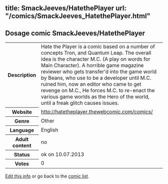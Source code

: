 title: SmackJeeves/HatethePlayer
url: "/comics/SmackJeeves_HatethePlayer.html"
---
Dosage comic SmackJeeves/HatethePlayer
-----------------------------------------

<p id="msg"></p>
<script type="text/javascript">
if (window.location.search === '?edit_info_mail=sent_ok') {
  var elem = document.getElementById("msg");
  elem.innerHTML = 'Edited information sucessfully sent for review, which is usually done daily. Thanks!';
  elem.className = 'ok';
}
</script>
<table class="comicinfo">
<tr>
<th>Description</th><td>Hate the Player is a comic based on a number of concepts Tron, and Quantum Leap. The overall idea is the character M.C. (A play on words for Main Character). A horrible game magazine reviewer who gets transfer'd into the game world by Beans, who use to be a developer until M.C. ruined him, now an editor who came to get revenge on M.C., He forces M.C. to re-enact the various game worlds as the Hero of the world, until a freak glitch causes issues.</td>
</tr>
<tr>
<th>Website</th><td><a href="http://hatetheplayer.thewebcomic.com/comics/">http://hatetheplayer.thewebcomic.com/comics/</a></td>
</tr>
<tr>
<th>Genre</th><td>Other</td>
</tr>
<tr>
<th>Language</th><td>English</td>
</tr>
<tr>
<th>Adult content</th><td>no</td>
</tr>
<tr>
<th>Status</th><td>ok on 10.07.2013</td>
</tr>
<tr>
<th>Votes</th><td>0</td>
</tr>
</table>

[Edit this info](SmackJeeves_HatethePlayer_edit.html) or go back to the [comic list](../comic-index.html).
